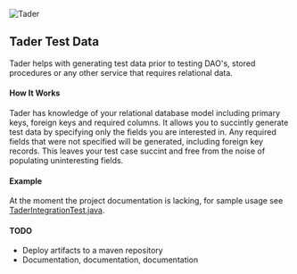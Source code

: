 ![Tader](https://github.com/uklance/tader/raw/master/tader_250.png)

Tader Test Data
---------------

Tader helps with generating test data prior to testing DAO's, stored procedures or any other service that requires
relational data. 

#### How It Works
Tader has knowledge of your relational database model including primary keys, foreign keys and required columns.
It allows you to succintly generate test data by specifying only the fields you are interested in. Any required
fields that were not specified will be generated, including foreign key records. This leaves your test case succint
and free from the noise of populating uninteresting fields.

#### Example
At the moment the project documentation is lacking, for sample usage see [TaderIntegrationTest.java](https://github.com/uklance/tader/blob/master/tader-core/src/test/java/org/tader/builder/TaderIntegrationTest.java).


#### TODO
* Deploy artifacts to a maven repository
* Documentation, documentation, documentation
